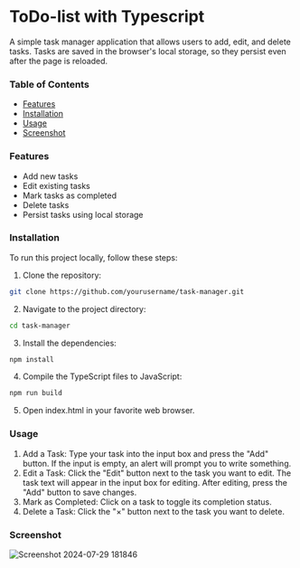 # ToDo-list with Typescript
A simple task manager application that allows users to add, edit, and delete tasks. Tasks are 
saved in the browser's local storage, so they persist even after the page is reloaded.

### Table of Contents
* [Features](#features)
* [Installation](#installation)
* [Usage](#usage)
* [Screenshot](#screenshot)
  
### Features
* Add new tasks
* Edit existing tasks
* Mark tasks as completed
* Delete tasks
* Persist tasks using local storage
  
### Installation
To run this project locally, follow these steps:
1. Clone the repository:
```sh
git clone https://github.com/yourusername/task-manager.git
```

2. Navigate to the project directory:
```sh
cd task-manager
```
3. Install the dependencies:
```sh
npm install
```
4. Compile the TypeScript files to JavaScript:
```sh
npm run build
```
5. Open index.html in your favorite web browser.

### Usage
1. Add a Task: Type your task into the input box and press the "Add" button. If the input is empty, an alert will prompt you to write something.
2. Edit a Task: Click the "Edit" button next to the task you want to edit. The task text will appear in the input box for editing. After editing, press the "Add" button to save changes.
3. Mark as Completed: Click on a task to toggle its completion status.
4. Delete a Task: Click the "×" button next to the task you want to delete.

### Screenshot
![Screenshot 2024-07-29 181846](https://github.com/user-attachments/assets/78d532c2-9460-4429-b233-d4bc5a4f1378)




